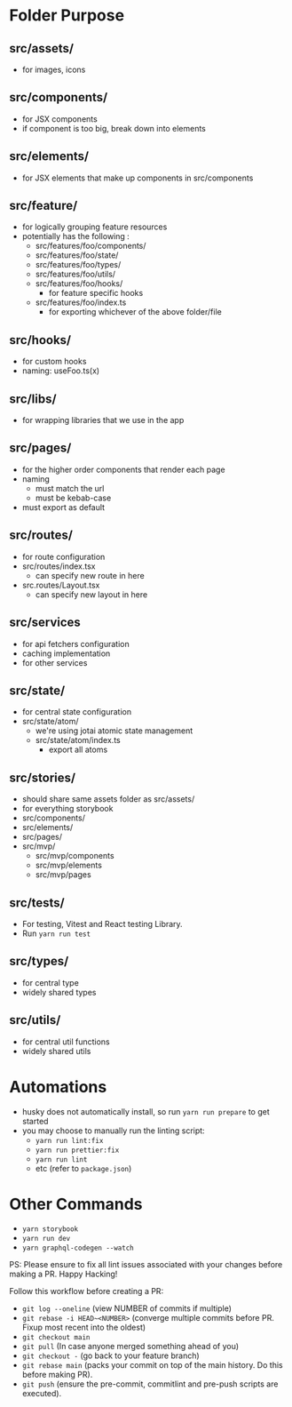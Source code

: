# Folder Purpose

## src/assets/

- for images, icons

## src/components/

- for JSX components
- if component is too big, break down into elements

## src/elements/

- for JSX elements that make up components in src/components

## src/feature/

- for logically grouping feature resources
- potentially has the following :
  - src/features/foo/components/
  - src/features/foo/state/
  - src/features/foo/types/
  - src/features/foo/utils/
  - src/features/foo/hooks/
    - for feature specific hooks
  - src/features/foo/index.ts
    - for exporting whichever of the above folder/file

## src/hooks/

- for custom hooks
- naming: useFoo.ts(x)

## src/libs/

- for wrapping libraries that we use in the app

## src/pages/

- for the higher order components that render each page
- naming
  - must match the url
  - must be kebab-case
- must export as default

## src/routes/

- for route configuration
- src/routes/index.tsx
  - can specify new route in here
- src.routes/Layout.tsx
  - can specify new layout in here

## src/services

- for api fetchers configuration
- caching implementation
- for other services

## src/state/

- for central state configuration
- src/state/atom/
  - we're using jotai atomic state management
  - src/state/atom/index.ts
    - export all atoms

## src/stories/

- should share same assets folder as src/assets/
- for everything storybook
- src/components/
- src/elements/
- src/pages/
- src/mvp/
  - src/mvp/components
  - src/mvp/elements
  - src/mvp/pages

## src/tests/

- For testing, Vitest and React testing Library.
- Run `yarn run test`

## src/types/

- for central type
- widely shared types

## src/utils/

- for central util functions
- widely shared utils

# Automations

- husky does not automatically install, so run `yarn run prepare` to get started
- you may choose to manually run the linting script:
  - `yarn run lint:fix`
  - `yarn run prettier:fix`
  - `yarn run lint`
  - etc (refer to `package.json`)

# Other Commands

- `yarn storybook`
- `yarn run dev`
- `yarn graphql-codegen --watch`

PS: Please ensure to fix all lint issues associated with your changes before making a PR. Happy Hacking!

Follow this workflow before creating a PR:

- `git log --oneline` (view NUMBER of commits if multiple)
- `git rebase -i HEAD~<NUMBER>` (converge multiple commits before PR. Fixup most recent into the oldest)
- `git checkout main`
- `git pull` (In case anyone merged something ahead of you)
- `git checkout -` (go back to your feature branch)
- `git rebase main` (packs your commit on top of the main history. Do this before making PR).
- `git push` (ensure the pre-commit, commitlint and pre-push scripts are executed).
